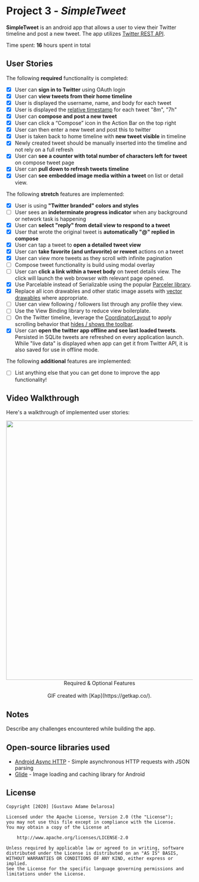 # Project 3 - *SimpleTweet*

**SimpleTweet** is an android app that allows a user to view their Twitter timeline and post a new tweet. The app utilizes [Twitter REST API](https://dev.twitter.com/rest/public).

Time spent: **16** hours spent in total

## User Stories

The following **required** functionality is completed:

* [X] User can **sign in to Twitter** using OAuth login
* [X] User can **view tweets from their home timeline**
* [X] User is displayed the username, name, and body for each tweet
* [X] User is displayed the [relative timestamp](https://gist.github.com/nesquena/f786232f5ef72f6e10a7) for each tweet "8m", "7h"
* [X] User can **compose and post a new tweet**
* [X] User can click a “Compose” icon in the Action Bar on the top right
* [X] User can then enter a new tweet and post this to twitter
* [X] User is taken back to home timeline with **new tweet visible** in timeline
* [X] Newly created tweet should be manually inserted into the timeline and not rely on a full refresh
* [X] User can **see a counter with total number of characters left for tweet** on compose tweet page
* [X] User can **pull down to refresh tweets timeline**
* [X] User can **see embedded image media within a tweet** on list or detail view.

The following **stretch** features are implemented:

* [X] User is using **"Twitter branded" colors and styles**
* [ ] User sees an **indeterminate progress indicator** when any background or network task is happening
* [X] User can **select "reply" from detail view to respond to a tweet**
* [X] User that wrote the original tweet is **automatically "@" replied in compose**
* [X] User can tap a tweet to **open a detailed tweet view**
* [X] User can **take favorite (and unfavorite) or reweet** actions on a tweet
* [X] User can view more tweets as they scroll with infinite pagination
* [ ] Compose tweet functionality is build using modal overlay
* [ ] User can **click a link within a tweet body** on tweet details view. The click will launch the web browser with relevant page opened.
* [X] Use Parcelable instead of Serializable using the popular [Parceler library](http://guides.codepath.org/android/Using-Parceler).
* [X] Replace all icon drawables and other static image assets with [vector drawables](http://guides.codepath.org/android/Drawables#vector-drawables) where appropriate.
* [ ] User can view following / followers list through any profile they view.
* [ ] Use the View Binding library to reduce view boilerplate.
* [ ] On the Twitter timeline, leverage the [CoordinatorLayout](http://guides.codepath.org/android/Handling-Scrolls-with-CoordinatorLayout#responding-to-scroll-events) to apply scrolling behavior that [hides / shows the toolbar](http://guides.codepath.org/android/Using-the-App-ToolBar#reacting-to-scroll).
* [X] User can **open the twitter app offline and see last loaded tweets**. Persisted in SQLite tweets are refreshed on every application launch. While "live data" is displayed when app can get it from Twitter API, it is also saved for use in offline mode.

The following **additional** features are implemented:

* [ ] List anything else that you can get done to improve the app functionality!

## Video Walkthrough

Here's a walkthrough of implemented user stories:
<p align="center">
 
   <img width=“60%” height="700" src="SimpleTweet.gif">
   <br> Required & Optional Features <br> <br> 
    GIF created with [Kap](https://getkap.co/).
</p>

## Notes

Describe any challenges encountered while building the app.

## Open-source libraries used

- [Android Async HTTP](https://github.com/loopj/android-async-http) - Simple asynchronous HTTP requests with JSON parsing
- [Glide](https://github.com/bumptech/glide) - Image loading and caching library for Android

## License

    Copyright [2020] [Gustavo Adame Delarosa]

    Licensed under the Apache License, Version 2.0 (the "License");
    you may not use this file except in compliance with the License.
    You may obtain a copy of the License at

        http://www.apache.org/licenses/LICENSE-2.0

    Unless required by applicable law or agreed to in writing, software
    distributed under the License is distributed on an "AS IS" BASIS,
    WITHOUT WARRANTIES OR CONDITIONS OF ANY KIND, either express or implied.
    See the License for the specific language governing permissions and
    limitations under the License.

